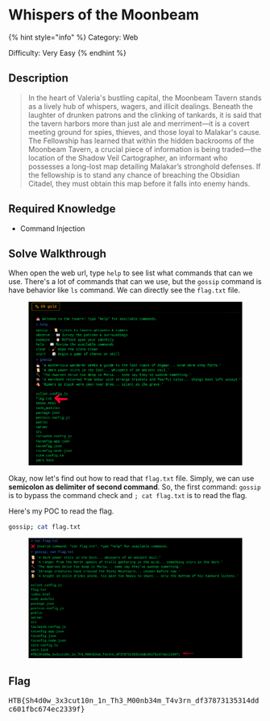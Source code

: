 # Whispers of the Moonbeam

{% hint style="info" %}
Category: Web

Difficulty: Very Easy
{% endhint %}

## Description

> In the heart of Valeria's bustling capital, the Moonbeam Tavern stands as a lively hub of whispers, wagers, and illicit dealings. Beneath the laughter of drunken patrons and the clinking of tankards, it is said that the tavern harbors more than just ale and merriment—it is a covert meeting ground for spies, thieves, and those loyal to Malakar's cause. The Fellowship has learned that within the hidden backrooms of the Moonbeam Tavern, a crucial piece of information is being traded—the location of the Shadow Veil Cartographer, an informant who possesses a long-lost map detailing Malakar’s stronghold defenses. If the fellowship is to stand any chance of breaching the Obsidian Citadel, they must obtain this map before it falls into enemy hands.

## Required Knowledge

* Command Injection

## Solve Walkthrough

When open the web url, type `help` to see list what commands that can we use. There's a lot of commands that can we use, but the `gossip` command is have behavior like `ls` command. We can directly see the `flag.txt` file.

<figure><img src="../.gitbook/assets/image (53).png" alt=""><figcaption></figcaption></figure>

Okay, now let's find out how to read that `flag.txt` file. Simply, we can use **semicolon as delimiter of second command**. So, the first command: `gossip` is to bypass the command check and `; cat flag.txt` is to read the flag.&#x20;

Here's my POC to read the flag.

```bash
gossip; cat flag.txt
```

<figure><img src="../.gitbook/assets/image (55).png" alt=""><figcaption></figcaption></figure>

## Flag

<kbd>HTB{Sh4d0w\_3x3cut10n\_1n\_Th3\_M00nb34m\_T4v3rn\_df37873135314ddc601fbc674ec2339f}</kbd>
